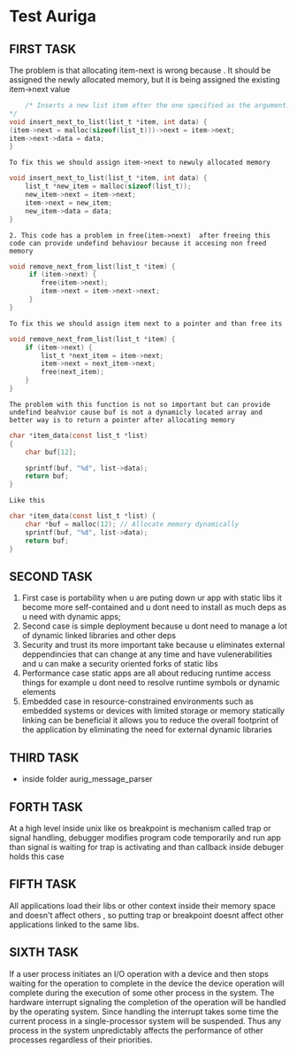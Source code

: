 # Test Auriga
## FIRST TASK
The problem is that allocating item-next is wrong because . It should be assigned the newly allocated memory, but it is being assigned the existing item->next value
```c
    /* Inserts a new list item after the one specified as the argument.
*/
void insert_next_to_list(list_t *item, int data) {
(item->next = malloc(sizeof(list_t)))->next = item->next;
item->next->data = data;
}
```
    To fix this we should assign item->next to newuly allocated memory
```c
void insert_next_to_list(list_t *item, int data) {
    list_t *new_item = malloc(sizeof(list_t)); 
    new_item->next = item->next; 
    item->next = new_item; 
    new_item->data = data; 
}
```
    2. This code has a problem in free(item->next)  after freeing this code can provide undefind behaviour because it accesing non freed memory
```c
void remove_next_from_list(list_t *item) {
	 if (item->next) {
		free(item->next);
        item->next = item->next->next;
     }
}
```
    To fix this we should assign item next to a pointer and than free its
```c
void remove_next_from_list(list_t *item) {
    if (item->next) {
        list_t *next_item = item->next;
        item->next = next_item->next; 
        free(next_item); 
    }
}
```

    
    The problem with this function is not so important but can provide undefind beahvior cause buf is not a dynamicly located array and better way is to return a pointer after allocating memory
```c
char *item_data(const list_t *list)
{
	char buf[12];

	sprintf(buf, "%d", list->data);
	return buf;
}
``` 
    Like this
```c
char *item_data(const list_t *list) {
    char *buf = malloc(12); // Allocate memory dynamically
    sprintf(buf, "%d", list->data);
    return buf;
}
```

## SECOND TASK

1) First case is portability when u are puting down ur app with static libs it become more self-contained and u dont need to install as much deps as u need with dynamic apps;
2) Second case is simple deployment because u dont need to manage a lot of dynamic linked libraries and other deps 
3) Security and trust its more important take because u eliminates external deppendincies that can change at any time and have vulenerabilities and u can make a security oriented forks of static libs
4) Performance case static apps are all about reducing runtime access things for example u dont need to resolve runtime symbols or dynamic elements
5) Embedded case in resource-constrained environments such as embedded systems or devices with limited storage or memory statically linking can be beneficial it allows you to reduce the overall footprint of the application by eliminating the need for external dynamic libraries

## THIRD TASK
- inside folder aurig_message_parser
## FORTH TASK
At a high level inside unix like os breakpoint is mechanism called trap or signal handling, debugger modifies program code temporarily and run app than signal is waiting for trap is activating and than callback inside debuger holds this case

## FIFTH TASK

All applications load their libs or other context inside their memory space and doesn't affect others
, so putting trap or breakpoint doesnt affect other applications linked to the same libs.

## SIXTH TASK
If a user process initiates an I/O operation with a device and then stops waiting for the operation to complete in the device the device operation will complete during the execution of some other process in the system. The hardware interrupt signaling the completion of the operation will be handled by the operating system. Since handling the interrupt takes some time the current process in a single-processor system will be suspended. Thus any process in the system unpredictably affects the performance of other processes regardless of their priorities.
